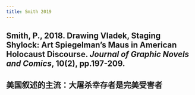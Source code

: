 ```yaml
---
title: Smith 2019
---
```


## Smith, P., 2018. Drawing Vladek, Staging Shylock: Art Spiegelman’s Maus in American Holocaust Discourse. _Journal of Graphic Novels and Comics_, 10(2), pp.197-209.
## 美国叙述的主流：大屠杀幸存者是完美受害者
